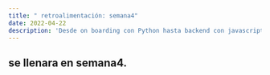 ```yaml
---
title: " retroalimentación: semana4"
date: 2022-04-22
description: 'Desde on boarding con Python hasta backend con javascript (NodeJS)'
---
```



## se llenara en semana4.
